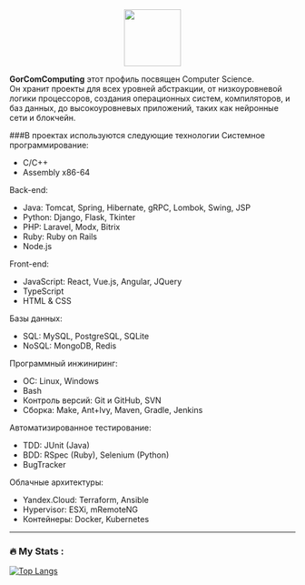 <div id="header" align="center">
  <img src="https://media.giphy.com/media/3ohc157IyQlpWtqbug/giphy.gif" width="100"/>
</div>


**GorComComputing** этот профиль посвящен Computer Science.  
Он хранит проекты для всех уровней абстракции, от низкоуровневой логики процессоров, создания операционных систем, компиляторов, и баз данных, до высокоуровневых приложений, таких как нейронные сети и блокчейн.


###В проектах используются следующие технологии
Системное программирование:
- C/C++
- Assembly x86-64

Back-end: 
- Java: Tomcat, Spring, Hibernate, gRPC, Lombok, Swing, JSP
- Python: Django, Flask, Tkinter
- PHP: Laravel, Modx, Bitrix
- Ruby: Ruby on Rails
- Node.js

Front-end: 
- JavaScript: React, Vue.js, Angular, JQuery
- TypeScript
- HTML & CSS

Базы данных:
- SQL: MySQL, PostgreSQL, SQLite
- NoSQL: MongoDB, Redis 

Программный инжиниринг:
- ОС: Linux, Windows
- Bash
- Контроль версий: Git и GitHub, SVN
- Сборка: Make, Ant+Ivy, Maven, Gradle, Jenkins

Автоматизированное тестирование:
- TDD: JUnit (Java)
- BDD: RSpec (Ruby), Selenium (Python)
- BugTracker

Облачные архитектуры:
- Yandex.Cloud: Terraform, Ansible
- Hypervisor: ESXi, mRemoteNG
- Контейнеры: Docker, Kubernetes







---

### :fire: My Stats :
[![Top Langs](https://github-readme-stats.vercel.app/api/top-langs/?username=GorComComputing&layout=compact&theme=vision-friendly-dark)](https://github.com/anuraghazra/github-readme-stats)


